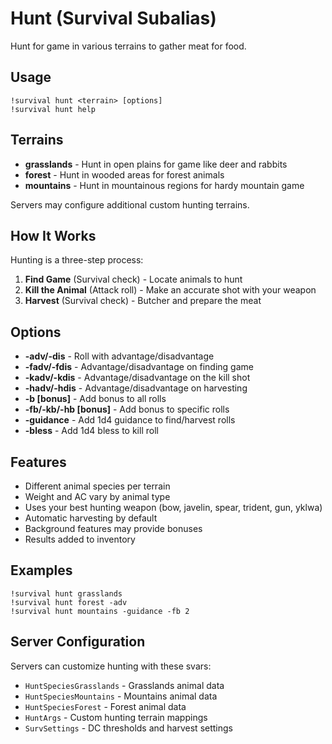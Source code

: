 # Hunt (Survival Subalias)

Hunt for game in various terrains to gather meat for food.

## Usage

```
!survival hunt <terrain> [options]
!survival hunt help
```

## Terrains

- **grasslands** - Hunt in open plains for game like deer and rabbits
- **forest** - Hunt in wooded areas for forest animals
- **mountains** - Hunt in mountainous regions for hardy mountain game

Servers may configure additional custom hunting terrains.

## How It Works

Hunting is a three-step process:

1. **Find Game** (Survival check) - Locate animals to hunt
2. **Kill the Animal** (Attack roll) - Make an accurate shot with your weapon
3. **Harvest** (Survival check) - Butcher and prepare the meat

## Options

- **-adv/-dis** - Roll with advantage/disadvantage
- **-fadv/-fdis** - Advantage/disadvantage on finding game
- **-kadv/-kdis** - Advantage/disadvantage on the kill shot
- **-hadv/-hdis** - Advantage/disadvantage on harvesting
- **-b [bonus]** - Add bonus to all rolls
- **-fb/-kb/-hb [bonus]** - Add bonus to specific rolls
- **-guidance** - Add 1d4 guidance to find/harvest rolls
- **-bless** - Add 1d4 bless to kill roll

## Features

- Different animal species per terrain
- Weight and AC vary by animal type
- Uses your best hunting weapon (bow, javelin, spear, trident, gun, yklwa)
- Automatic harvesting by default
- Background features may provide bonuses
- Results added to inventory

## Examples

```
!survival hunt grasslands
!survival hunt forest -adv
!survival hunt mountains -guidance -fb 2
```

## Server Configuration

Servers can customize hunting with these svars:
- `HuntSpeciesGrasslands` - Grasslands animal data
- `HuntSpeciesMountains` - Mountains animal data
- `HuntSpeciesForest` - Forest animal data
- `HuntArgs` - Custom hunting terrain mappings
- `SurvSettings` - DC thresholds and harvest settings
